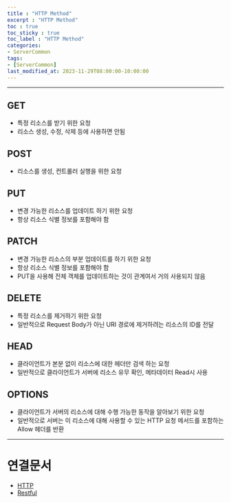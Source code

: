 ```yaml
---
title : "HTTP Method"
excerpt : "HTTP Method"
toc : true
toc_sticky : true
toc_label : "HTTP Method"
categories:
- ServerCommon
tags:
- [ServerCommon]
last_modified_at: 2023-11-29T08:00:00-10:00:00
---
```

  
---
  
## GET
- 특정 리소스를 받기 위한 요청
- 리소스 생성, 수정, 삭제 등에 사용하면 안됨
  
## POST
- 리소스를 생성, 컨트롤러 실행을 위한 요청
  
## PUT
- 변경 가능한 리소스를 업데이트 하기 위한 요청
- 항상 리소스 식별 정보를 포함해야 함
  
## PATCH
- 변경 가능한 리소스의 부분 업데이트를 하기 위한 요청
- 항상 리소스 식별 정보를 포함해야 함
- PUT을 사용해 전체 객체를 업데이트하는 것이 관계여서 거의 사용되지 않음
  
## DELETE
- 특정 리소스를 제거하기 위한 요청
- 일반적으로 Request Body가 아닌 URI 경로에 제거하려는 리소스의 ID를 전달
  
## HEAD
- 클라이언트가 본분 없이 리소스에 대한 헤더만 검색 하는 요청
- 일반적으로 클라이언트가 서버에 리소스 유무 확인, 메타데이터 Read시 사용
  
## OPTIONS
- 클라이언트가 서버의 리소스에 대해 수행 가능한 동작을 알아보기 위한 요청
- 일반적으로 서버는 이 리소스에 대해 사용할 수 있는 HTTP 요청 메서드를 포함하는 Allow 헤더를 반환

---
  
# 연결문서
- [HTTP](../../servercommon/servercommon-HTTP)
- [Restful](../../servercommon/servercommon-Restful)